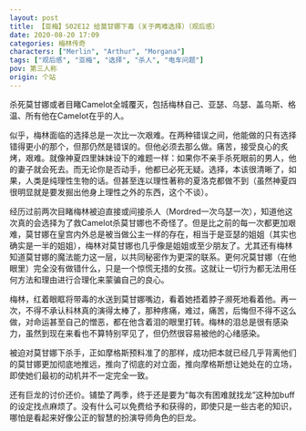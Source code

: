 ```yaml
---
layout: post
title: 【亚梅】S02E12 给莫甘娜下毒（关于两难选择）（观后感）
date: 2020-08-20 17:09
categories: 梅林传奇
characters: ["Merlin", "Arthur", "Morgana"]
tags: ["观后感", "亚梅", "选择", "杀人", "电车问题"]
pov: 第三人称
origin: 个站
---
```


杀死莫甘娜或者目睹Camelot全城覆灭，包括梅林自己、亚瑟、乌瑟、盖乌斯、格温、所有他在Camelot在乎的人。

似乎，梅林面临的选择总是一次比一次艰难。在两种错误之间，他能做的只有选择错得更小的那个，但那仍然是错误的。但他必须去那么做。痛苦，接受良心的炙烤，艰难。就像神夏四里妹妹设下的难题一样：如果你不亲手杀死眼前的男人，他的妻子就会死去。而无论你是否动手，他都已必死无疑。选择，本该很清晰了，如果，人类是纯理性生物的话。但甚至连以理性著称的夏洛克都做不到（虽然神夏四很明显就是要发掘出他身上理性之外的东西，这个不谈）。

经历过前两次目睹梅林被迫直接或间接杀人（Mordred一次乌瑟一次），知道他这次真的会选择为了救Camelot杀莫甘娜也不奇怪了。但是比之前的每一次都更加艰难，莫甘娜在皇宫内外总是被当做公主一样的存在，相当于是亚瑟的姐姐（其实也确实是一半的姐姐），梅林对莫甘娜也几乎像是姐姐或至少朋友了。尤其还有梅林知道莫甘娜的魔法能力这一层，以共同秘密作为更深的联系。更何况莫甘娜（在他眼里）完全没有做错什么，只是一个惊慌无措的女孩。这就让一切行为都无法用任何方法和理由进行合理化来蒙骗自己的良心。

梅林，红着眼眶将带毒的水送到莫甘娜嘴边，看着她捂着脖子濒死地看着他。再一次，不得不承认科林真的演得太棒了，那种疼痛，难过，痛苦，后悔但不得不这么做，对命运甚至自己的憎恶，都在他含着泪的眼里打转。梅林的泪总是很有感染力，虽然到现在来看也不算特别罕见了，但仍然很容易被他的心绪感染。

被迫对莫甘娜下杀手，正如摩格斯预料准了的那样，成功把本就已经几乎背离他们的莫甘娜更加彻底地推远，推向了彻底的对立面，推向摩格斯想让她处在的立场，即使她们最初的动机并不一定完全一致。

还有巨龙的讨价还价。铺垫了两季，终于还是要为“每次有困难就找龙”这种加buff的设定找点麻烦了。没有什么可以免费给予和获得的，即使只是一些古老的知识，哪怕是看起来好像公正的智慧的扮演导师角色的巨龙。
